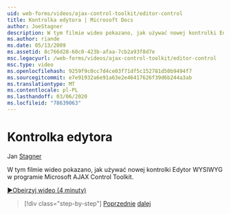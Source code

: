 ```yaml
---
uid: web-forms/videos/ajax-control-toolkit/editor-control
title: Kontrolka edytora | Microsoft Docs
author: JoeStagner
description: W tym filmie wideo pokazano, jak używać nowej kontrolki Edytor WYSIWYG w programie Microsoft AJAX Control Toolkit.
ms.author: riande
ms.date: 05/13/2009
ms.assetid: 8c766d28-60c0-423b-afaa-7cb2a93f8d7e
msc.legacyurl: /web-forms/videos/ajax-control-toolkit/editor-control
msc.type: video
ms.openlocfilehash: 9259f9c0cc7d4ce03f71df5c152781d50b9494f7
ms.sourcegitcommit: e7e91932a6e91a63e2e46417626f39d6b244a3ab
ms.translationtype: MT
ms.contentlocale: pl-PL
ms.lasthandoff: 03/06/2020
ms.locfileid: "78639063"
---
```

# <a name="editor-control"></a>Kontrolka edytora

Jan [Stagner](https://github.com/JoeStagner)

W tym filmie wideo pokazano, jak używać nowej kontrolki Edytor WYSIWYG w programie Microsoft AJAX Control Toolkit.

[&#9654;Obejrzyj wideo (4 minuty)](https://channel9.msdn.com/Blogs/ASP-NET-Site-Videos/editor-control)

> [!div class="step-by-step"]
> [Poprzednie](combo-box.md)
> [dalej](editor-control-custom.md)
